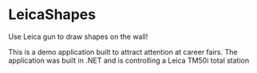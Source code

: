 # LeicaShapes
Use Leica gun to draw shapes on the wall!

This is a demo application built to attract attention at career fairs.
The application was built in .NET and is controlling a Leica TM50i total station
